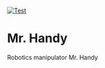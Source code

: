 [![Test](https://github.com/robotics-laboratory/handy/actions/workflows/test.yml/badge.svg?branch=master)](https://github.com/robotics-laboratory/handy/actions/workflows/test.yml)

# Mr. Handy
Robotics manipulator Mr. Handy
